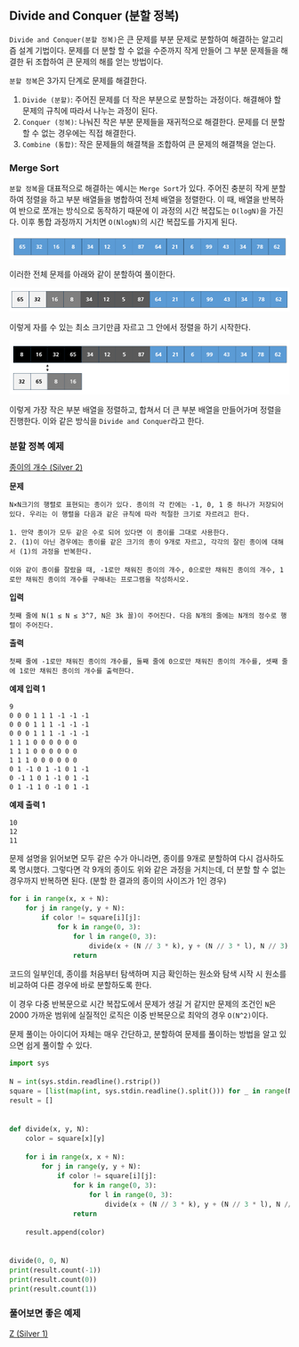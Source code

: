 
## Divide and Conquer (분할 정복)

`Divide and Conquer(분할 정복)`은 큰 문제를 부분 문제로 분할하여 해결하는 알고리즘 설계 기법이다. 문제를 더 분할 할 수 없을 수준까지 작게 만들어 그 부분 문제들을 해결한 뒤 조합하여 큰 문제의 해를 얻는 방법이다.

`분할 정복`은 3가지 단계로 문제를 해결한다.

1. `Divide (분할)`: 주어진 문제를 더 작은 부분으로 분할하는 과정이다. 해결해야 할 문제의 규칙에 따라서 나누는 과정이 된다.
2. `Conquer (정복)`: 나눠진 작은 부분 문제들을 재귀적으로 해결한다. 문제를 더 분할 할 수 없는 경우에는 직접 해결한다.
3. `Combine (통합)`: 작은 문제들의 해결책을 조합하여 큰 문제의 해결책을 얻는다.

### Merge Sort

`분할 정복`을 대표적으로 해결하는 예시는 `Merge Sort`가 있다. 주어진 충분히 작게 분할하여 정렬을 하고 부분 배열들을 병합하여 전체 배열을 정렬한다. 이 때, 배열을 반복하여 반으로 쪼개는 방식으로 동작하기 때문에 이 과정의 시간 복잡도는 `O(logN)`을 가진다. 이후 통합 과정까지 거치면 `O(NlogN)`의 시간 복잡도를 가지게 된다.

![](../image/merge1.png)

이러한 전체 문제를 아래와 같이 분할하여 풀이한다.

![](../image/merge2.png)

이렇게 자를 수 있는 최소 크기만큼 자르고 그 안에서 정렬을 하기 시작한다.

![](../image/merge3.png)

이렇게 가장 작은 부분 배열을 정렬하고, 합쳐서 더 큰 부분 배열을 만들어가며 정렬을 진행한다. 이와 같은 방식을 `Divide and Conquer`라고 한다.

### 분할 정복 예제

[종이의 개수 (Silver 2)](https://www.acmicpc.net/problem/1780)

**문제**

	N×N크기의 행렬로 표현되는 종이가 있다. 종이의 각 칸에는 -1, 0, 1 중 하나가 저장되어 있다. 우리는 이 행렬을 다음과 같은 규칙에 따라 적절한 크기로 자르려고 한다.
	
	1. 만약 종이가 모두 같은 수로 되어 있다면 이 종이를 그대로 사용한다.
	2. (1)이 아닌 경우에는 종이를 같은 크기의 종이 9개로 자르고, 각각의 잘린 종이에 대해서 (1)의 과정을 반복한다.
	
	이와 같이 종이를 잘랐을 때, -1로만 채워진 종이의 개수, 0으로만 채워진 종이의 개수, 1로만 채워진 종이의 개수를 구해내는 프로그램을 작성하시오.

**입력**

	첫째 줄에 N(1 ≤ N ≤ 3^7, N은 3k 꼴)이 주어진다. 다음 N개의 줄에는 N개의 정수로 행렬이 주어진다.

**출력**

	첫째 줄에 -1로만 채워진 종이의 개수를, 둘째 줄에 0으로만 채워진 종이의 개수를, 셋째 줄에 1로만 채워진 종이의 개수를 출력한다.

**예제 입력 1**

	9
	0 0 0 1 1 1 -1 -1 -1
	0 0 0 1 1 1 -1 -1 -1
	0 0 0 1 1 1 -1 -1 -1
	1 1 1 0 0 0 0 0 0
	1 1 1 0 0 0 0 0 0
	1 1 1 0 0 0 0 0 0
	0 1 -1 0 1 -1 0 1 -1
	0 -1 1 0 1 -1 0 1 -1
	0 1 -1 1 0 -1 0 1 -1

**예제 출력 1**

	10
	12
	11

문제 설명을 읽어보면 모두 같은 수가 아니라면, 종이를 9개로 분할하여 다시 검사하도록 명시했다. 그렇다면 각 9개의 종이도 위와 같은 과정을 거치는데, 더 분할 할 수 없는 경우까지 반복하면 된다. (분할 한 결과의 종이의 사이즈가 1인 경우)

```python
for i in range(x, x + N):  
    for j in range(y, y + N):  
        if color != square[i][j]:  
            for k in range(0, 3):  
                for l in range(0, 3):  
                    divide(x + (N // 3 * k), y + (N // 3 * l), N // 3)
	            return
```

코드의 일부인데, 종이를 처음부터 탐색하며 지금 확인하는 원소와 탐색 시작 시 원소를 비교하여 다른 경우에 바로 분할하도록 한다. 

이 경우 다중 반복문으로 시간 복잡도에서 문제가 생길 거 같지만 문제의 조건인 `N`은 2000 가까운 범위에 실질적인 로직은 이중 반복문으로 최악의 경우 `O(N^2)`이다.

문제 풀이는 아이디어 자체는 매우 간단하고, 분할하여 문제를 풀이하는 방법을 알고 있으면 쉽게 풀이할 수 있다. 

```python
import sys  
  
N = int(sys.stdin.readline().rstrip())  
square = [list(map(int, sys.stdin.readline().split())) for _ in range(N)]  
result = []  
  
  
def divide(x, y, N):  
    color = square[x][y]  
  
    for i in range(x, x + N):  
        for j in range(y, y + N):  
            if color != square[i][j]:  
                for k in range(0, 3):  
                    for l in range(0, 3):  
                        divide(x + (N // 3 * k), y + (N // 3 * l), N // 3)  
                return  
  
    result.append(color)  
  
  
divide(0, 0, N)  
print(result.count(-1))  
print(result.count(0))  
print(result.count(1))
```

### 풀어보면 좋은 예제

[Z (Silver 1)](https://www.acmicpc.net/problem/1074)